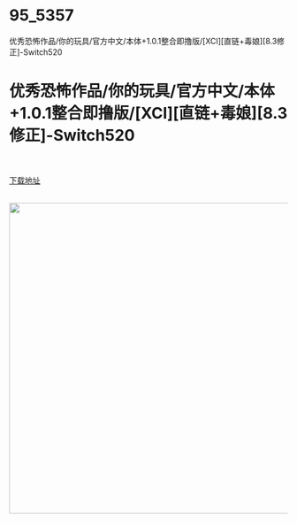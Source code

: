 # 95_5357
优秀恐怖作品/你的玩具/官方中文/本体+1.0.1整合即撸版/[XCI][直链+毒娘][8.3修正]-Switch520
# 优秀恐怖作品/你的玩具/官方中文/本体+1.0.1整合即撸版/[XCI][直链+毒娘][8.3修正]-Switch520
 <br/></br>
[下载地址](https://www.switch520.cc/article/5357 "下载地址")
<br/></br>

<p><span><strong><img src="http://iswitchtupian.ga/upload/art_editor/20200729-1/c635ef02c0a1c45cb92374b108402380.jpg" width="1000" height="562" title="" alt=""><br></strong></span></p>
